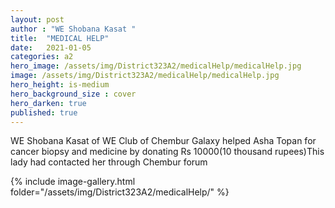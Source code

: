 ```yaml
---
layout: post
author : "WE Shobana Kasat "
title:  "MEDICAL HELP"
date:   2021-01-05
categories: a2
hero_image: /assets/img/District323A2/medicalHelp/medicalHelp.jpg
image: /assets/img/District323A2/medicalHelp/medicalHelp.jpg
hero_height: is-medium
hero_background_size : cover
hero_darken: true
published: true
---
```


WE Shobana Kasat of WE Club of Chembur Galaxy helped Asha Topan for  cancer  biopsy and medicine  by donating Rs 10000(10 thousand rupees)This lady had contacted her through Chembur forum

{% include image-gallery.html folder="/assets/img/District323A2/medicalHelp/" %}